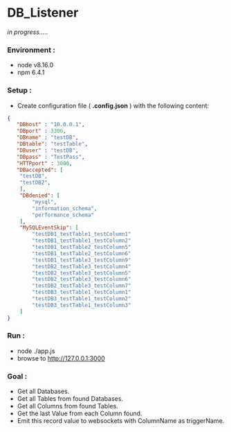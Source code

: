 # DB_Listener

_in progress....._

### Environment :
- node v8.16.0
- npm 6.4.1

### Setup :

- Create configuration file ( **.config.json** ) with the following content:

```JSON
{
   "DBhost" : "10.0.0.1",
   "DBport" : 3306,
   "DBname" : "testDB",
   "DBtable": "testTable",
   "DBuser" : "testDB",
   "DBpass" : "TestPass",
   "HTTPport" : 3000,
   "DBaccepted": [
    "testDB",
    "testDB2",
    ],
    "DBdenied": [
        "mysql",
        "information_schema",
        "performance_schema"
    ],
    "MySQLEventSkip": [
        "testDB1_testTable1_testColumn1"
        "testDB1_testTable1_testColumn2"
        "testDB1_testTable2_testColumn5"
        "testDB1_testTable2_testColumn6"
        "testDB1_testTable3_testColumn9"
        "testDB2_testTable3_testColumn4"
        "testDB2_testTable3_testColumn5"
        "testDB2_testTable3_testColumn6"
        "testDB2_testTable3_testColumn7"
        "testDB3_testTable1_testColumn1"
        "testDB3_testTable1_testColumn2"
        "testDB3_testTable1_testColumn3"
    ]
}
```
### Run :

- node ./app.js
- browse to http://127.0.0.1:3000


### Goal :
- Get all Databases.
- Get all Tables from found Databases.
- Get all Columns from found Tables.
- Get the last Value from each Column found.
- Emit this record value to websockets with ColumnName as triggerName.
